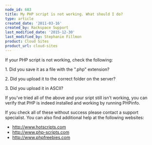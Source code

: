```yaml
---
node_id: 683
title: My PHP script is not working. What should I do?
type: article
created_date: '2011-03-16'
created_by: Rackspace Support
last_modified_date: '2015-12-30'
last_modified_by: Stephanie Fillmon
product: Cloud Sites
product_url: cloud-sites
---
```


If your PHP script is not working, check the following:

1\. Did you save it as a file with the ".php" extension?

2\. Did you upload it to the correct folder on the server?

3\. Did you upload it in ASCII?

If you've tried all of the above and your sript still isn't working, you
can verify that PHP is indeed installed and working by running PHPinfo.

If you check all of these without success please contact a support
specialist. You can also find additional help at the following websites:

-   <http://www.hotscripts.com>
-   <http://www.php-scripts.com>
-   <http://www.phpfreebies.com>


